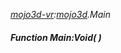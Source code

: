 _[mojo3d-vr](../../modules/mojo3d-vr/mojo3d-vr-module.md):[mojo3d](../../modules/mojo3d/mojo3d-module.md).Main_
##### Function Main:Void(  )
